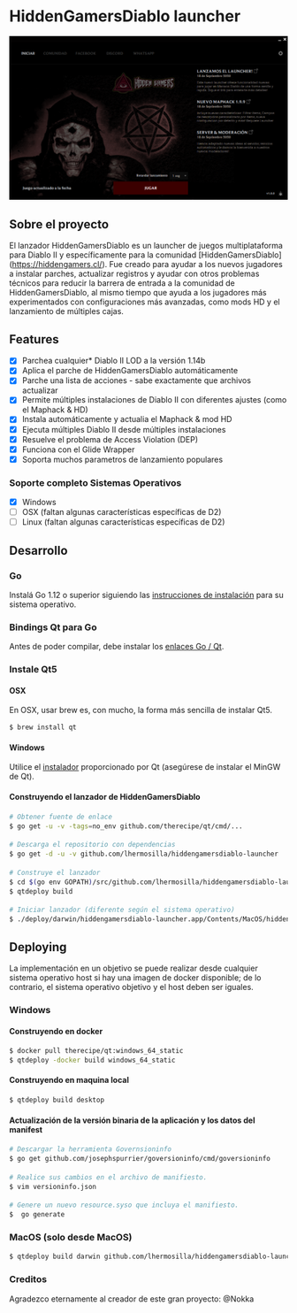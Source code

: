 # HiddenGamersDiablo launcher

![launcher imagen](/docs/launcher.png)

## Sobre el proyecto

El lanzador HiddenGamersDiablo es un launcher de juegos multiplataforma para Diablo II y específicamente para la comunidad [HiddenGamersDiablo] (https://hiddengamers.cl/). Fue creado para ayudar a los nuevos jugadores a instalar parches, actualizar registros y ayudar con otros problemas técnicos para reducir la barrera de entrada a la comunidad de HiddenGamersDiablo, al mismo tiempo que ayuda a los jugadores más experimentados con configuraciones más avanzadas, como mods HD y el lanzamiento de múltiples cajas.

## Features

- [x] Parchea cualquier* Diablo II LOD a la versión 1.14b
- [x] Aplica el parche de HiddenGamersDiablo automáticamente
- [x] Parche una lista de acciones - sabe exactamente que archivos actualizar
- [x] Permite múltiples instalaciones de Diablo II con diferentes ajustes (como el Maphack & HD)
- [x] Instala automáticamente y actualia el Maphack & mod HD
- [x] Ejecuta múltiples Diablo II desde múltiples instalaciones
- [x] Resuelve el problema de Access Violation (DEP)
- [x] Funciona con el Glide Wrapper
- [x] Soporta muchos parametros de lanzamiento populares

### Soporte completo Sistemas Operativos

- [x] Windows
- [ ] OSX (faltan algunas características específicas de D2)
- [ ] Linux (faltan algunas características específicas de D2)

## Desarrollo

### Go

Instalá Go 1.12 o superior siguiendo las [instrucciones de instalación](http://golang.org/doc/install.html) para su sistema operativo.

### Bindings Qt para Go

Antes de poder compilar, debe instalar los [enlaces Go / Qt](https://github.com/therecipe/qt/wiki/Installation#regular-installation).

### Instale Qt5

#### OSX

En OSX, usar brew es, con mucho, la forma más sencilla de instalar Qt5.

```bash
$ brew install qt
```

#### Windows

Utilice el [instalador](https://download.qt.io/official_releases/qt/5.13/5.13.0/qt-opensource-windows-x86-5.13.0.exe) proporcionado por Qt (asegúrese de instalar el MinGW de Qt).

#### Construyendo el lanzador de HiddenGamersDiablo

```bash
# Obtener fuente de enlace
$ go get -u -v -tags=no_env github.com/therecipe/qt/cmd/...

# Descarga el repositorio con dependencias
$ go get -d -u -v github.com/lhermosilla/hiddengamersdiablo-launcher

# Construye el lanzador
$ cd $(go env GOPATH)/src/github.com/lhermosilla/hiddengamersdiablo-launcher
$ qtdeploy build

# Iniciar lanzador (diferente según el sistema operativo)
$ ./deploy/darwin/hiddengamersdiablo-launcher.app/Contents/MacOS/hiddengamersdiablo-launcher
```

## Deploying

La implementación en un objetivo se puede realizar desde cualquier sistema operativo host si hay una imagen de docker disponible; de lo contrario, el sistema operativo objetivo y el host deben ser iguales.

### Windows

#### Construyendo en docker

```bash
$ docker pull therecipe/qt:windows_64_static
$ qtdeploy -docker build windows_64_static
```

#### Construyendo en maquina local

```bash
$ qtdeploy build desktop
```

#### Actualización de la versión binaria de la aplicación y los datos del manifest

```bash
# Descargar la herramienta Governsioninfo
$ go get github.com/josephspurrier/goversioninfo/cmd/goversioninfo

# Realice sus cambios en el archivo de manifiesto.
$ vim versioninfo.json

# Genere un nuevo resource.syso que incluya el manifiesto.
$  go generate
```

### MacOS (solo desde MacOS)

```bash
$ qtdeploy build darwin github.com/lhermosilla/hiddengamersdiablo-launcher
```

### Creditos

Agradezco eternamente al creador de este gran proyecto: @Nokka
